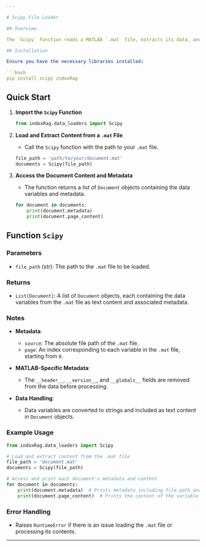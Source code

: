 ```yaml
---

# Scipy File Loader

## Overview

The `Scipy` function reads a MATLAB `.mat` file, extracts its data, and stores it in `Document` objects. The MATLAB-specific metadata is excluded, and the data variables are included as text content.

## Installation

Ensure you have the necessary libraries installed:

```bash
pip install scipy indoxRag
```

## Quick Start

1. **Import the `Scipy` Function**

   ```python
   from indoxRag.data_loaders import Scipy
   ```

2. **Load and Extract Content from a `.mat` File**

   - Call the `Scipy` function with the path to your `.mat` file.

   ```python
   file_path = 'path/to/your/document.mat'
   documents = Scipy(file_path)
   ```

3. **Access the Document Content and Metadata**

   - The function returns a list of `Document` objects containing the data variables and metadata.

   ```python
   for document in documents:
       print(document.metadata)
       print(document.page_content)
   ```

## Function `Scipy`

### Parameters

- `file_path` (str): The path to the `.mat` file to be loaded.

### Returns

- `List[Document]`: A list of `Document` objects, each containing the data variables from the `.mat` file as text content and associated metadata.

### Notes

- **Metadata**:
  - `source`: The absolute file path of the `.mat` file.
  - `page`: An index corresponding to each variable in the `.mat` file, starting from `0`.

- **MATLAB-Specific Metadata**:
  - The `__header__`, `__version__`, and `__globals__` fields are removed from the data before processing.
  
- **Data Handling**:
  - Data variables are converted to strings and included as text content in `Document` objects.

### Example Usage

```python
from indoxRag.data_loaders import Scipy

# Load and extract content from the .mat file
file_path = 'document.mat'
documents = Scipy(file_path)

# Access and print each document's metadata and content
for document in documents:
    print(document.metadata)  # Prints metadata including file path and variable index
    print(document.page_content)  # Prints the content of the variable from the .mat file
```

### Error Handling

- Raises `RuntimeError` if there is an issue loading the `.mat` file or processing its contents.

---
```

